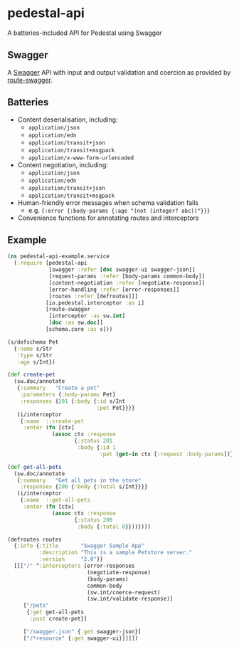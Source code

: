 # pedestal-api
A batteries-included API for Pedestal using Swagger

## Swagger
A [Swagger](http://swagger.io) API with input and output validation and coercion as provided by [route-swagger](https://github.com/frankiesardo/route-swagger).

## Batteries
* Content deserialisation, including:
  * `application/json`
  * `application/edn`
  * `application/transit+json`
  * `application/transit+msgpack`
  * `application/x-www-form-urlencoded`
* Content negotiation, including:
  * `application/json`
  * `application/edn`
  * `application/transit+json`
  * `application/transit+msgpack`
* Human-friendly error messages when schema validation fails
  * e.g. `{:error {:body-params {:age "(not (integer? abc))"}}}`
* Convenience functions for annotating routes and interceptors

## Example

```clojure
(ns pedestal-api-example.service
  (:require [pedestal-api
             [swagger :refer [doc swagger-ui swagger-json]]
             [request-params :refer [body-params common-body]]
             [content-negotiation :refer [negotiate-response]]
             [error-handling :refer [error-responses]]
             [routes :refer [defroutes]]]
            [io.pedestal.interceptor :as i]
            [route-swagger
             [interceptor :as sw.int]
             [doc :as sw.doc]]
            [schema.core :as s]))

(s/defschema Pet
  {:name s/Str
   :type s/Str
   :age s/Int})

(def create-pet
  (sw.doc/annotate
   {:summary   "Create a pet"
    :parameters {:body-params Pet}
    :responses {201 {:body {:id s/Int
                            :pet Pet}}}}
   (i/interceptor
    {:name  ::create-pet
     :enter (fn [ctx]
              (assoc ctx :response
                     {:status 201
                      :body {:id 1
                             :pet (get-in ctx [:request :body-params])}}))})))

(def get-all-pets
  (sw.doc/annotate
   {:summary   "Get all pets in the store"
    :responses {200 {:body {:total s/Int}}}}
   (i/interceptor
    {:name  ::get-all-pets
     :enter (fn [ctx]
              (assoc ctx :response
                     {:status 200
                      :body {:total 0}}))})))

(defroutes routes
  {:info {:title       "Swagger Sample App"
          :description "This is a sample Petstore server."
          :version     "2.0"}}
  [[["/" ^:interceptors [error-responses
                         (negotiate-response)
                         (body-params)
                         common-body
                         (sw.int/coerce-request)
                         (sw.int/validate-response)]
     ["/pets"
      {:get get-all-pets
       :post create-pet}]

     ["/swagger.json" {:get swagger-json}]
     ["/*resource" {:get swagger-ui}]]]])

```
